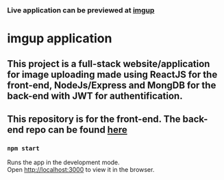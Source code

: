 ### Live application can be previewed at [imgup](https://imgup-imageuploader.netlify.app/)

# imgup application

## This project is a full-stack website/application for image uploading made using ReactJS for the front-end, NodeJs/Express and MongDB for the back-end with JWT for authentification.
## This repository is for the front-end. The back-end repo can be found [here](https://github.com/nahisl12/imgup-api)

### `npm start`

Runs the app in the development mode.\
Open [http://localhost:3000](http://localhost:3000) to view it in the browser.
